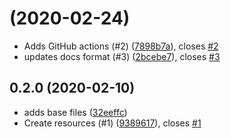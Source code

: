 #  (2020-02-24)

* Adds GitHub actions (#2) ([7898b7a](https://github.com/operatehappy/terraform-aws-acm-certificate/commit/7898b7a)), closes [#2](https://github.com/operatehappy/terraform-aws-acm-certificate/issues/2)
* updates docs format (#3) ([2bcebe7](https://github.com/operatehappy/terraform-aws-acm-certificate/commit/2bcebe7)), closes [#3](https://github.com/operatehappy/terraform-aws-acm-certificate/issues/3)

## 0.2.0 (2020-02-10)

* adds base files ([32eeffc](https://github.com/operatehappy/terraform-aws-acm-certificate/commit/32eeffc))
* Create resources (#1) ([9389617](https://github.com/operatehappy/terraform-aws-acm-certificate/commit/9389617)), closes [#1](https://github.com/operatehappy/terraform-aws-acm-certificate/issues/1)

